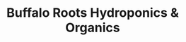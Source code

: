 ---
title: "Buffalo Roots Hydroponics & Organics"
url: /buffalo/buffalo-roots-hydroponics-und-organics/
shop: Allgemein
---